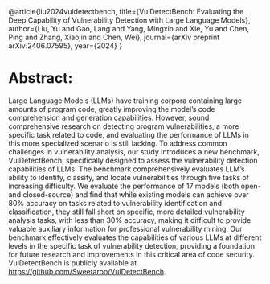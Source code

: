 @article{liu2024vuldetectbench,
  title={VulDetectBench: Evaluating the Deep Capability of Vulnerability Detection with Large Language Models},
  author={Liu, Yu and Gao, Lang and Yang, Mingxin and Xie, Yu and Chen, Ping and Zhang, Xiaojin and Chen, Wei},
  journal={arXiv preprint arXiv:2406.07595},
  year={2024}
}


# Abstract:
Large Language Models (LLMs) have training corpora containing large amounts of program code, greatly improving the model’s code comprehension and generation capabilities. However, sound comprehensive research on detecting program vulnerabilities, a more specific task related to code, and evaluating the performance of LLMs in this more specialized scenario is still lacking. To address common challenges in vulnerability analysis, our study introduces a new benchmark, VulDetectBench, specifically designed to assess the vulnerability detection capabilities of LLMs. The benchmark comprehensively evaluates LLM’s ability to identify, classify, and locate vulnerabilities through five tasks of increasing difficulty. We evaluate the performance of 17 models (both open- and closed-source) and find that while existing models can achieve over 80% accuracy on tasks related to vulnerability identification and classification, they still fall short on specific, more detailed vulnerability analysis tasks, with less than 30% accuracy, making it difficult to provide valuable auxiliary information for professional vulnerability mining. Our benchmark effectively evaluates the capabilities of various LLMs at different levels in the specific task of vulnerability detection, providing a foundation for future research and improvements in this critical area of code security. VulDetectBench is publicly available at https://github.com/Sweetaroo/VulDetectBench.